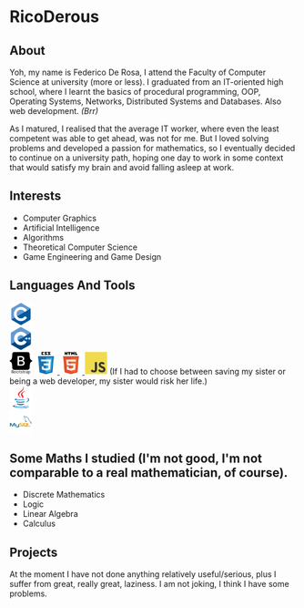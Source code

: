 <!--
**RicoDerous/ricoderous** is a ✨ _special_ ✨ repository because its `README.md` (this file) appears on your GitHub profile.

Here are some ideas to get you started:

- 🔭 I’m currently working on ...
- 🌱 I’m currently learning ...
- 👯 I’m looking to collaborate on ...
- 🤔 I’m looking for help with ...
- 💬 Ask me about ...
- 📫 How to reach me: ...
- 😄 Pronouns: ...
- ⚡ Fun fact: ...
-->


# RicoDerous
## About
Yoh, my name is Federico De Rosa, I attend the Faculty of Computer Science at university (more or less).
I graduated from an IT-oriented high school, where I learnt the basics of procedural programming, OOP, Operating Systems, Networks, Distributed Systems and Databases.
Also web development. _(Brr)_

As I matured, I realised that the average IT worker, where even the least competent was able to get ahead, was not for me.
But I loved solving problems and developed a passion for mathematics, so I eventually decided to continue on a university path, hoping one day to work in some context that would satisfy my brain and avoid falling asleep at work.
## Interests
- Computer Graphics
- Artificial Intelligence
- Algorithms
- Theoretical Computer Science
- Game Engineering and Game Design

## Languages And Tools
<p align="left"> 
 <a href="https://getbootstrap.com" target="_blank" rel="noreferrer"> 
 <a href="https://www.cprogramming.com/" target="_blank" rel="noreferrer"> <img src="https://raw.githubusercontent.com/devicons/devicon/master/icons/c/c-original.svg" alt="c" width="40" height="40"/> </a> <a href="https://www.w3schools.com/cpp/" target="_blank" rel="noreferrer"> <br>
 <img src="https://raw.githubusercontent.com/devicons/devicon/master/icons/cplusplus/cplusplus-original.svg" alt="cplusplus" width="40" height="40"/> </a>
  <br>
  <img src="https://raw.githubusercontent.com/devicons/devicon/master/icons/bootstrap/bootstrap-plain-wordmark.svg" alt="bootstrap" width="40" height="40"/> </a>
 <a href="https://www.w3schools.com/css/" target="_blank" rel="noreferrer"> <img src="https://raw.githubusercontent.com/devicons/devicon/master/icons/css3/css3-original-wordmark.svg" alt="css3" width="40" height="40"/> </a> <a href="https://www.w3.org/html/" target="_blank" rel="noreferrer"> 
  <img src="https://raw.githubusercontent.com/devicons/devicon/master/icons/html5/html5-original-wordmark.svg" alt="html5" width="40" height="40"/> </a> 
  <img src="https://raw.githubusercontent.com/devicons/devicon/master/icons/javascript/javascript-original.svg" alt="javascript" width="40" height="40"/> (If I had to choose between saving my sister or being a web developer, my sister would risk her life.)</a> 
  <br>
  <a href="https://www.java.com" target="_blank" rel="noreferrer"> <img src="https://raw.githubusercontent.com/devicons/devicon/master/icons/java/java-original.svg" alt="java" width="40" height="40"/> </a> <a href="https://developer.mozilla.org/en-US/docs/Web/JavaScript" target="_blank" rel="noreferrer">
  <br>
 <a href="https://www.mysql.com/" target="_blank" rel="noreferrer"> <img src="https://raw.githubusercontent.com/devicons/devicon/master/icons/mysql/mysql-original-wordmark.svg" alt="mysql" width="40" height="40"/> </a>
</p>

## Some Maths I studied (I'm not good, I'm not comparable to a real mathematician, of course).
- Discrete Mathematics
- Logic
- Linear Algebra
- Calculus
## Projects
At the moment I have not done anything relatively useful/serious, plus I suffer from great, really great, laziness. 
I am not joking, I think I have some problems.
